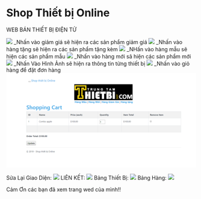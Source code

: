 # Shop Thiết bị Online
WEB BÁN THIẾT BỊ ĐIỆN TỬ

<img src="https://scontent.fdad1-1.fna.fbcdn.net/v/t1.15752-9/72756403_385882438954019_8779196041044951040_n.jpg?_nc_cat=102&_nc_oc=AQmYQ498HpqJsiRVGlU9-ekKLkpC6R2zefDMmmJypRt_ZAb49e0JfGE0BO9naR_oYHM&_nc_ht=scontent.fdad1-1.fna&oh=b12943453e2ab313e22b52888a9f60d9&oe=5E1A5CBF">
_Nhấn vào giảm giá sẽ hiện ra các sản phẩm giảm giá
<img src="https://scontent.fdad1-1.fna.fbcdn.net/v/t1.15752-9/72072859_2466093470378224_3259970758524272640_n.jpg?_nc_cat=104&_nc_oc=AQlvIHkUvbPjd-WpU7gTqdJGPakcEMWRxujkBlGj0Hk_vcpGmzmVb7LMpO4Dr4f1i3w&_nc_ht=scontent.fdad1-1.fna&oh=6376fc4387293bfb84dfabbf351966d8&oe=5E19AF88">
_Nhấn vào hàng tặng sẽ hiện ra các sản phẩm tặng kèm
<img src="https://scontent.fdad1-1.fna.fbcdn.net/v/t1.15752-9/72481164_696531857423720_4536731683696672768_n.jpg?_nc_cat=102&_nc_oc=AQnwtHayMU6g7wow546i-fiFAccGZEehaT3uzidoN_KHCxdVcv9WCOhH0iWxQJoLIvU&_nc_ht=scontent.fdad1-1.fna&oh=61efcb314408c69f58bcbb76cc9ac68a&oe=5E225261">
_NHấn vào hàng mẫu sẽ hiện các sản phẩm mẫu
<img src="https://scontent.fdad2-1.fna.fbcdn.net/v/t1.15752-9/72684106_826717904410057_6370930800694657024_n.jpg?_nc_cat=111&_nc_oc=AQnSpOSb4xNJJq4wqB-706aLkvU1Q1eMxf7EHjdMq4h7YzANa_dd47vobbVpcRJQyiI&_nc_ht=scontent.fdad2-1.fna&oh=2f70bee1e55847a8047ed7586c4239ec&oe=5E28842F">
_Nhấn vào hàng mới sã hiện các sản phẩm mới
<img src="https://scontent.fdad2-1.fna.fbcdn.net/v/t1.15752-9/72532665_643584089502194_3032923518648975360_n.jpg?_nc_cat=110&_nc_oc=AQkdHBIxKA8VRwO0LSwm480w6bp1gVE4h840yh4tYl8nz28ZZ9pkof5-wsVZcQ72s1M&_nc_ht=scontent.fdad2-1.fna&oh=ccee4e95ded9f8950f82248d118f7f39&oe=5E31F600">
_Nhấn Vào Hình Ảnh sẽ hiện ra thông tin từng thiết bị
<img src="https://scontent.fdad2-1.fna.fbcdn.net/v/t1.15752-9/72253807_520574622145659_4798547950848442368_n.png?_nc_cat=109&_nc_oc=AQnlq7aE1V2ibKY1j_mp772hkrv2fnV_y-Dx60pkT6zEkVOshC2nvy1EC4gljlsdMSU&_nc_ht=scontent.fdad2-1.fna&oh=7b51e7bd64508dce4af26bc41f2d0357&oe=5E63FD81">
_Nhấn vào giỏ hàng để đặt đơn hàng
<img src="https://raw.githubusercontent.com/nguyenhongnhatlam/BooksShopOnline/master/images/themvaogiohang.PNG">

Sửa Lại Giao Diện:
<img src="https://scontent.fdad1-1.fna.fbcdn.net/v/t1.15752-9/73013372_252688335647542_8838056192719716352_n.png?_nc_cat=100&_nc_oc=AQl62zhezSm3zDxst2ViQI2lSrC42V0mdOe82XmpTk0EVHKx4hAnJ5JhFR8BSVlc0LQ&_nc_ht=scontent.fdad1-1.fna&oh=4679ab08ab03b2bde1eae29ed489b81a&oe=5E61CD0C">
LIÊN KẾT:
<img src="https://scontent.fdad2-1.fna.fbcdn.net/v/t1.15752-9/73286527_517177595513210_8600222516142669824_n.png?_nc_cat=107&_nc_oc=AQle0KCK8yy8puf5QY7dHQWoHeGQqcjEovWDOPbarw1wL6kyzRzErBjvXhvsnVOPOzA&_nc_ht=scontent.fdad2-1.fna&oh=6fefa6544095ba1d39f96eb225652cfe&oe=5E245C5F">
Bảng Thiết Bị:
<img src="https://scontent.fdad1-1.fna.fbcdn.net/v/t1.15752-9/72194633_2133749930253213_4136261661638000640_n.png?_nc_cat=103&_nc_oc=AQnEw8QftHVwmZsjBktw8Ux9NY_2tiojfh-0MTOoDrq4elEsjTVLeFEGTHf5VnhQED0&_nc_ht=scontent.fdad1-1.fna&oh=1714eac17ddac4d1cc81484d44563d5d&oe=5E607986">
Bảng Hàng:
<img src="https://scontent.fdad1-1.fna.fbcdn.net/v/t1.15752-9/73089275_927069160997451_1203629198468448256_n.png?_nc_cat=102&_nc_oc=AQnoUO_QCKEYiv1ds23zcGYlkUqz7rbSkzm__uWLyWjBgnLfXk83NwGY5Ag9uvVtHSo&_nc_ht=scontent.fdad1-1.fna&oh=24bffcba0520c8af42eb8f5bd924ddb2&oe=5E188BCA">

Cảm Ơn các bạn đã xem trang wed của mình!!
